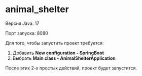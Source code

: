 # animal_shelter

Версия Java: 17

Порт запуска: 8080


Для того, чтобы запустить проект требуется: 
1. Добавить **New configuration - SpringBoot**
2. Выбрать **Main class - AnimalShelterApplication**

После этих 2-х простых действий, проект будет запустится. 
